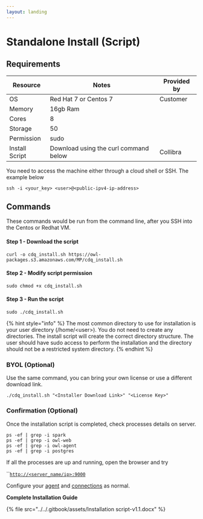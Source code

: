 ```yaml
---
layout: landing
---
```


# Standalone Install (Script)

## Requirements

| Resource       | Notes                                 | Provided by |
| -------------- | ------------------------------------- | ----------- |
| OS             | Red Hat 7 or Centos 7                 | Customer    |
| Memory         | 16gb Ram                              |             |
| Cores          | 8                                     |             |
| Storage        | 50                                    |             |
| Permission     | sudo                                  |             |
| Install Script | Download using the curl command below | Collibra    |

You need to access the machine either through a cloud shell or SSH. The example below

```shell
ssh -i <your_key> <user>@<public-ipv4-ip-address> 
```

## Commands

These commands would be run from the command line, after you SSH into the Centos or Redhat VM.

#### Step 1 - Download the script

```shell
curl -o cdq_install.sh https://owl-packages.s3.amazonaws.com/MP/cdq_install.sh
```

#### Step 2 - Modify script permission

```shell
sudo chmod +x cdq_install.sh 
```

#### Step 3 - Run the script

```shell
sudo ./cdq_install.sh
```

{% hint style="info" %}
The most common directory to use for installation is your user directory (/home/\<user>). You do not need to create any directories. The install script will create the correct directory structure.  The user should have sudo access to perform the installation and the directory should not be a restricted system directory.
{% endhint %}

### BYOL (Optional)

Use the same command, you can bring your own license or use a different download link.

```
./cdq_install.sh "<Installer Download Link>" "<License Key>"
```

### Confirmation (Optional)

Once the installation script is completed, check processes details on server.

```
ps -ef | grep -i spark  
ps -ef | grep -i owl-web
ps -ef | grep -i owl-agent
ps -ef | grep -i postgres
```

If all the processes are up and running, open the browser and try

``[`http://<server_name/ip>:9000`](http://\<server\_name/ip>:9000)

Configure your [agent](../agent-configuration.md) and [connections](../../connecting-to-dbs-in-owl-web/owl-db-connection/) as normal.

**Complete Installation Guide**

{% file src="../../.gitbook/assets/Installation script-v1.1.docx" %}
